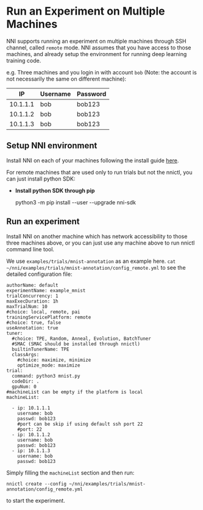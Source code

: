 # **Run an Experiment on Multiple Machines**

NNI supports running an experiment on multiple machines through SSH channel, called `remote` mode. NNI assumes that you have access to those machines, and already setup the environment for running deep learning training code.

e.g. Three machines and you login in with account `bob` (Note: the account is not necessarily the same on different machine):

| IP       | Username | Password |
| -------- | -------- | -------- |
| 10.1.1.1 | bob      | bob123   |
| 10.1.1.2 | bob      | bob123   |
| 10.1.1.3 | bob      | bob123   |

## Setup NNI environment

Install NNI on each of your machines following the install guide [here](GetStarted.md).

For remote machines that are used only to run trials but not the nnictl, you can just install python SDK:

* **Install python SDK through pip**
    
    python3 -m pip install --user --upgrade nni-sdk

## Run an experiment

Install NNI on another machine which has network accessibility to those three machines above, or you can just use any machine above to run nnictl command line tool.

We use `examples/trials/mnist-annotation` as an example here. `cat ~/nni/examples/trials/mnist-annotation/config_remote.yml` to see the detailed configuration file:

    authorName: default
    experimentName: example_mnist
    trialConcurrency: 1
    maxExecDuration: 1h
    maxTrialNum: 10
    #choice: local, remote, pai
    trainingServicePlatform: remote
    #choice: true, false
    useAnnotation: true
    tuner:
      #choice: TPE, Random, Anneal, Evolution, BatchTuner
      #SMAC (SMAC should be installed through nnictl)
      builtinTunerName: TPE
      classArgs:
        #choice: maximize, minimize
        optimize_mode: maximize
    trial:
      command: python3 mnist.py
      codeDir: .
      gpuNum: 0
    #machineList can be empty if the platform is local
    machineList:
    
      - ip: 10.1.1.1
        username: bob
        passwd: bob123
        #port can be skip if using default ssh port 22
        #port: 22
      - ip: 10.1.1.2
        username: bob
        passwd: bob123
      - ip: 10.1.1.3
        username: bob
        passwd: bob123
    

Simply filling the `machineList` section and then run:

    nnictl create --config ~/nni/examples/trials/mnist-annotation/config_remote.yml
    

to start the experiment.